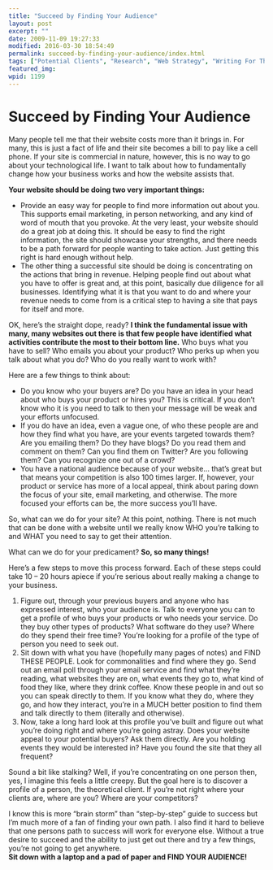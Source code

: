 ```yaml
---
title: "Succeed by Finding Your Audience"
layout: post
excerpt: ""
date: 2009-11-09 19:27:33
modified: 2016-03-30 18:54:49
permalink: succeed-by-finding-your-audience/index.html
tags: ["Potential Clients", "Research", "Web Strategy", "Writing For The Web"]
featured_img: 
wpid: 1199
---
```


# Succeed by Finding Your Audience

Many people tell me that their website costs more than it brings in. For many, this is just a fact of life and their site becomes a bill to pay like a cell phone. If your site is commercial in nature, however, this is no way to go about your technological life. I want to talk about how to fundamentally change how your business works and how the website assists that.

**Your website should be doing two very important things:**

- Provide an easy way for people to find more information out about you. This supports email marketing, in person networking, and any kind of word of mouth that you provoke. At the very least, your website should do a great job at doing this. It should be easy to find the right information, the site should showcase your strengths, and there needs to be a path forward for people wanting to take action. Just getting this right is hard enough without help.
- The other thing a successful site should be doing is concentrating on the actions that bring in revenue. Helping people find out about what you have to offer is great and, at this point, basically due diligence for all businesses. Identifying what it is that you want to do and where your revenue needs to come from is a critical step to having a site that pays for itself and more.

OK, here’s the straight dope, ready? **I think the fundamental issue with many, many websites out there is that few people have identified what activities contribute the most to their bottom line.** Who buys what you have to sell? Who emails you about your product? Who perks up when you talk about what you do? Who do you really want to work with?  
  
Here are a few things to think about:

- Do you know who your buyers are? Do you have an idea in your head about who buys your product or hires you? This is critical. If you don’t know who it is you need to talk to then your message will be weak and your efforts unfocused.
- If you do have an idea, even a vague one, of who these people are and how they find what you have, are your events targeted towards them? Are you emailing them? Do they have blogs? Do you read them and comment on them? Can you find them on Twitter? Are you following them? Can you recognize one out of a crowd?
- You have a national audience because of your website… that’s great but that means your competition is also 100 times larger. If, however, your product or service has more of a local appeal, think about paring down the focus of your site, email marketing, and otherwise. The more focused your efforts can be, the more success you’ll have.

So, what can we do for your site? At this point, nothing. There is not much that can be done with a website until we really know WHO you’re talking to and WHAT you need to say to get their attention.

What can we do for your predicament? **So, so many things!**

Here’s a few steps to move this process forward. Each of these steps could take 10 – 20 hours apiece if you’re serious about really making a change to your business.

1. Figure out, through your previous buyers and anyone who has expressed interest, who your audience is. Talk to everyone you can to get a profile of who buys your products or who needs your service. Do they buy other types of products? What software do they use? Where do they spend their free time? You’re looking for a profile of the type of person you need to seek out.
2. Sit down with what you have (hopefully many pages of notes) and FIND THESE PEOPLE. Look for commonalities and find where they go. Send out an email poll through your email service and find what they’re reading, what websites they are on, what events they go to, what kind of food they like, where they drink coffee. Know these people in and out so you can speak directly to them. If you know what they do, where they go, and how they interact, you’re in a MUCH better position to find them and talk directly to them (literally and otherwise).
3. Now, take a long hard look at this profile you’ve built and figure out what you’re doing right and where you’re going astray. Does your website appeal to your potential buyers? Ask them directly. Are you holding events they would be interested in? Have you found the site that they all frequent?

Sound a bit like stalking? Well, if you’re concentrating on one person then, yes, I imagine this feels a little creepy. But the goal here is to discover a profile of a person, the theoretical client. If you’re not right where your clients are, where are you? Where are your competitors?

I know this is more “brain storm” than “step-by-step” guide to success but I’m much more of a fan of finding your own path. I also find it hard to believe that one persons path to success will work for everyone else. Without a true desire to succeed and the ability to just get out there and try a few things, you’re not going to get anywhere.  
 **Sit down with a laptop and a pad of paper and FIND YOUR AUDIENCE!**